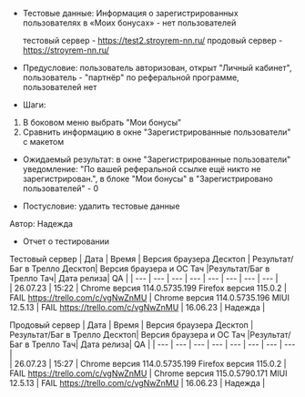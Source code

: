 * Тестовые данные: Информация о зарегистрированных пользователях в «Моих бонусах» - нет пользователей

	тестовый сервер - https://test2.stroyrem-nn.ru/   продовый сервер - https://stroyrem-nn.ru/

* Предусловие: пользователь авторизован, открыт "Личный кабинет", пользователь - "партнёр" по реферальной программе, пользователей нет

* Шаги:
1.	В боковом меню выбрать "Мои бонусы"
2.	Сравнить информацию в окне "Зарегистрированные пользователи" с макетом

* Ожидаемый результат: в окне "Зарегистрированные пользователи" уведомление: "По вашей реферальной ссылке ещё никто не зарегистрирован.", в блоке "Мои бонусы" в "Зарегистрировано пользователей" - 0

* Постусловие: удалить тестовые данные

Автор: Надежда

* Отчет о тестировании
  
Тестовый сервер
| Дата | Время | Версия браузера Десктоп | Результат/Баг в Трелло Десктоп|  Версия браузера и ОС Тач |Результат/Баг в Трелло Тач| Дата релиза| QA  |
| --- | --- | --- | --- |  --- | --- | --- | --- |   
| 26.07.23 | 15:22 | Chrome версия 114.0.5735.199 Firefox версия 115.0.2 | FAIL https://trello.com/c/vgNwZnMU | Chrome версия 114.0.5735.196 MIUI 12.5.13 | FAIL https://trello.com/c/vgNwZnMU | 16.06.23 | Надежда |  

Продовый сервер
| Дата | Время | Версия браузера Десктоп | Результат/Баг в Трелло Десктоп|  Версия браузера и ОС Тач |Результат/Баг в Трелло Тач| Дата релиза| QA |
| --- | --- | --- | --- |  --- | --- | --- | --- |   
| 26.07.23 | 15:27 | Chrome версия 114.0.5735.199 Firefox версия 115.0.2 | FAIL https://trello.com/c/vgNwZnMU | Chrome версия 115.0.5790.171 MIUI 12.5.13 | FAIL https://trello.com/c/vgNwZnMU | 16.06.23 | Надежда |  